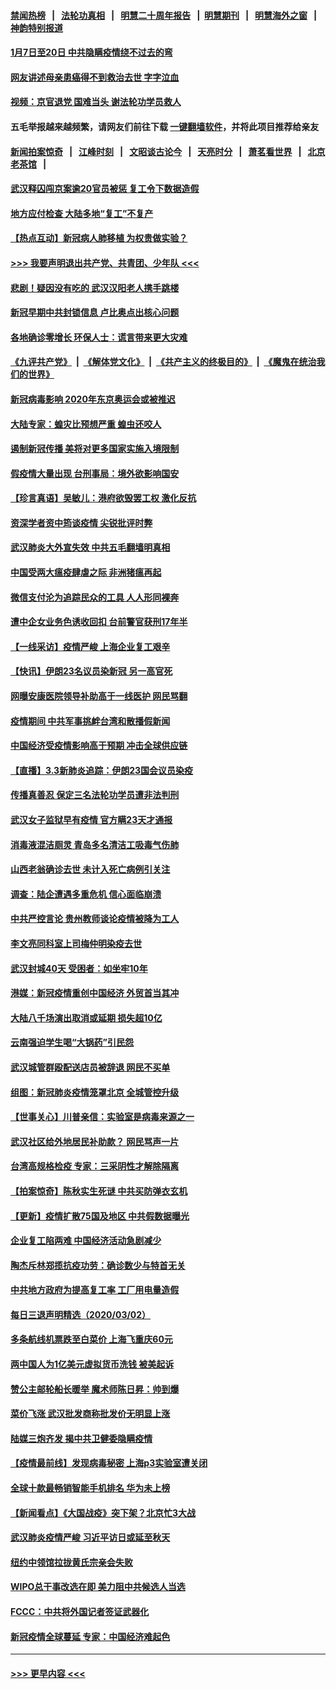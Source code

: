 #### [禁闻热榜](热点新闻.md?=0)  &nbsp;&nbsp;|&nbsp;&nbsp; [法轮功真相](https://github.com/gfw-breaker/truth/blob/master/README.md?=0) &nbsp;&nbsp;|&nbsp;&nbsp; [明慧二十周年报告](https://github.com/gfw-breaker/mh-reports/blob/master/README.md?=0) &nbsp;&nbsp;|&nbsp;&nbsp;[明慧期刊](https://github.com/gfw-breaker/mh-qikan) &nbsp;&nbsp;|&nbsp;&nbsp; [明慧海外之窗](https://github.com/gfw-breaker/mh-news/blob/master/README.md?=0) &nbsp;&nbsp;|&nbsp;&nbsp; [神韵特别报道](https://github.com/gfw-breaker/mh-news/blob/master/shenyun.md?=0)
#### [1月7日至20日 中共隐瞒疫情绕不过去的弯](../pages/nsc413/n11912399.md?t=03040531) 
#### [网友讲述母亲患癌得不到救治去世 字字泣血](../pages/nsc413/n11912817.md?t=03040531) 
#### [视频：京官退党 国难当头 谢法轮功学员救人](../pages/nsc413/n11912613.md?t=03040531) 
#### 五毛举报越来越频繁，请网友们前往下载 [一键翻墙软件](https://github.com/gfw-breaker/ssr-accounts)，并将此项目推荐给亲友
#### [新闻拍案惊奇](https://github.com/gfw-breaker/banned-news/blob/master/pages/link4.md) &nbsp;&nbsp;|&nbsp;&nbsp; [江峰时刻](https://github.com/gfw-breaker/banned-news/blob/master/pages/link4.md) &nbsp;&nbsp;|&nbsp;&nbsp; [文昭谈古论今](https://github.com/gfw-breaker/banned-news/blob/master/pages/link4.md) &nbsp;&nbsp;|&nbsp;&nbsp; [天亮时分](https://github.com/gfw-breaker/banned-news/blob/master/pages/link4.md) &nbsp;&nbsp;|&nbsp;&nbsp; [萧茗看世界](https://github.com/gfw-breaker/banned-news/blob/master/pages/link4.md) &nbsp;&nbsp;|&nbsp;&nbsp; [北京老茶馆](https://github.com/gfw-breaker/banned-news/blob/master/pages/link4.md) &nbsp;&nbsp;|&nbsp;&nbsp; 
#### [武汉释囚闯京案逾20官员被惩 复工令下数据造假](../pages/nsc413/n11912743.md?t=03040531) 
#### [地方应付检查 大陆多地“复工”不复产](../pages/nsc413/n11912479.md?t=03040531) 
#### [【热点互动】新冠病人肺移植 为权贵做实验？](../pages/nsc413/n11912699.md?t=03040531) 
#### [>>> 我要声明退出共产党、共青团、少年队 <<<](https://github.com/begood0513/goodnews/blob/master/quit/letter.md) 
#### [悲剧！疑因没有吃的 武汉汉阳老人携手跳楼](../pages/nsc413/n11912579.md?t=03040531) 
#### [新冠早期中共封锁信息 卢比奥点出核心问题](../pages/nsc413/n11912630.md?t=03040531) 
#### [各地确诊零增长 环保人士：谎言带来更大灾难](../pages/nsc413/n11912514.md?t=03040531) 
#### [《九评共产党》](https://github.com/begood0513/9ping.md/blob/master/README.md) &nbsp;|&nbsp; [《解体党文化》](../../../../jtdwh.md/blob/master/README.md)  &nbsp;|&nbsp; [《共产主义的终极目的》](../../../../gczydzjmd.md/blob/master/README.md) &nbsp;|&nbsp; [《魔鬼在统治我们的世界》](../../../../mgztzwmdsj.md/blob/master/README.md) 
#### [新冠病毒影响 2020年东京奥运会或被推迟](../pages/nsc413/n11912440.md?t=03040531) 
#### [大陆专家：蝗灾比预想严重 蝗虫还咬人](../pages/nsc413/n11912487.md?t=03040531) 
#### [遏制新冠传播 美将对更多国家实施入境限制](../pages/nsc413/n11912521.md?t=03040531) 
#### [假疫情大量出现 台刑事局：境外欲影响国安](../pages/nsc413/n11911718.md?t=03040531) 
#### [【珍言真语】吴敏儿：港府欲毁罢工权 激化反抗](../pages/nsc413/n11912457.md?t=03040531) 
#### [资深学者资中筠谈疫情 尖锐批评时弊](../pages/nsc413/n11912414.md?t=03040531) 
#### [武汉肺炎大外宣失效 中共五毛翻墙明真相](../pages/nsc413/n11912096.md?t=03040531) 
#### [中国受两大瘟疫肆虐之际 非洲猪瘟再起](../pages/nsc413/n11912256.md?t=03040531) 
#### [微信支付沦为追踪民众的工具 人人形同裸奔](../pages/nsc413/n11912341.md?t=03040531) 
#### [遭中企女业务色诱收回扣 台前警官获刑17年半](../pages/nsc413/n11912243.md?t=03040531) 
#### [【一线采访】疫情严峻 上海企业复工艰辛](../pages/nsc413/n11912239.md?t=03040531) 
#### [【快讯】伊朗23名议员染新冠 另一高官死](../pages/nsc413/n11912252.md?t=03040531) 
#### [网曝安康医院领导补助高于一线医护 网民骂翻](../pages/nsc413/n11911713.md?t=03040531) 
#### [疫情期间 中共军事挑衅台湾和散播假新闻](../pages/nsc413/n11912211.md?t=03040531) 
#### [中国经济受疫情影响高于预期 冲击全球供应链](../pages/nsc413/n11912207.md?t=03040531) 
#### [【直播】3.3新肺炎追踪：伊朗23国会议员染疫](../pages/nsc413/n11912059.md?t=03040531) 
#### [传播真善忍 保定三名法轮功学员遭非法判刑](../pages/nsc413/n11910148.md?t=03040531) 
#### [武汉女子监狱早有疫情 官方瞒23天才通报](../pages/nsc413/n11911717.md?t=03040531) 
#### [消毒液混洁厕灵 青岛多名清洁工吸毒气伤肺](../pages/nsc413/n11911923.md?t=03040531) 
#### [山西老翁确诊去世 未计入死亡病例引关注](../pages/nsc413/n11911802.md?t=03040531) 
#### [调查：陆企遭遇多重危机 信心面临崩溃](../pages/nsc413/n11911842.md?t=03040531) 
#### [中共严控言论 贵州教师谈论疫情被降为工人](../pages/nsc413/n11911428.md?t=03040531) 
#### [李文亮同科室上司梅仲明染疫去世](../pages/nsc413/n11911636.md?t=03040531) 
#### [武汉封城40天 受困者：如坐牢10年](../pages/nsc413/n11911305.md?t=03040531) 
#### [港媒：新冠疫情重创中国经济 外贸首当其冲](../pages/nsc413/n11910970.md?t=03040531) 
#### [大陆八千场演出取消或延期 损失超10亿](../pages/nsc413/n11911406.md?t=03040531) 
#### [云南强迫学生喝“大锅药”引民怨](../pages/nsc413/n11911326.md?t=03040531) 
#### [武汉城管群殴配送店员被辞退 网民不买单](../pages/nsc413/n11911151.md?t=03040531) 
#### [组图：新冠肺炎疫情笼罩北京 全城管控升级](../pages/nsc413/n11911141.md?t=03040531) 
#### [【世事关心】川普亲信：实验室是病毒来源之一](../pages/nsc413/n11910876.md?t=03040531) 
#### [武汉社区给外地居民补助款？ 网民骂声一片](../pages/nsc413/n11910963.md?t=03040531) 
#### [台湾高规格检疫 专家：三采阴性才解除隔离](../pages/nsc413/n11910829.md?t=03040531) 
#### [【拍案惊奇】陈秋实生死谜 中共买防弹衣玄机](../pages/nsc413/n11910939.md?t=03040531) 
#### [【更新】疫情扩散75国及地区 中共假数据曝光](../pages/nsc413/n11890652.md?t=03040531) 
#### [企业复工陷两难 中国经济活动急剧减少](../pages/nsc413/n11910412.md?t=03040531) 
#### [陶杰斥林郑揽抗疫功劳：确诊数少与特首无关](../pages/nsc413/n11910499.md?t=03040531) 
#### [中共地方政府为提高复工率 工厂用电量造假](../pages/nsc413/n11910955.md?t=03040531) 
#### [每日三退声明精选（2020/03/02）](../pages/nsc413/n11910965.md?t=03040531) 
#### [多条航线机票跌至白菜价 上海飞重庆60元](../pages/nsc413/n11910882.md?t=03040531) 
#### [两中国人为1亿美元虚拟货币洗钱 被美起诉](../pages/nsc413/n11910880.md?t=03040531) 
#### [赞公主邮轮船长暖举 魔术师陈日昇：帅到爆](../pages/nsc413/n11910094.md?t=03040531) 
#### [菜价飞涨 武汉批发商称批发价无明显上涨](../pages/nsc413/n11910304.md?t=03040531) 
#### [陆媒三炮齐发 揭中共卫健委隐瞒疫情](../pages/nsc413/n11909414.md?t=03040531) 
#### [【疫情最前线】发现病毒秘密 上海p3实验室遭关闭](../pages/nsc413/n11910640.md?t=03040531) 
#### [全球十款最畅销智能手机排名 华为未上榜](../pages/nsc413/n11910587.md?t=03040531) 
#### [【新闻看点】《大国战疫》突下架？北京忙3大战](../pages/nsc413/n11910118.md?t=03040531) 
#### [武汉肺炎疫情严峻 习近平访日或延至秋天](../pages/nsc413/n11910570.md?t=03040531) 
#### [纽约中领馆拉拢黄氏宗亲会失败](../pages/nsc413/n11910480.md?t=03040531) 
#### [WIPO总干事改选在即 美力阻中共候选人当选](../pages/nsc413/n11910464.md?t=03040531) 
#### [FCCC：中共将外国记者签证武器化](../pages/nsc413/n11910385.md?t=03040531) 
#### [新冠疫情全球蔓延 专家：中国经济难起色](../pages/nsc413/n11910439.md?t=03040531) 

----
#### [ >>> 更早内容 <<< ](../indexes/nsc413-earlier.md)
